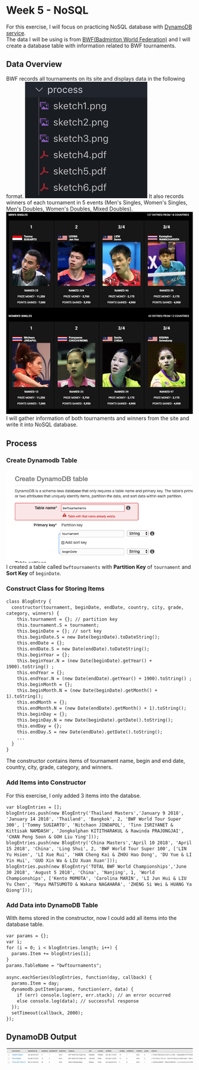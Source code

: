 # Week 5 - NoSQL
For this exercise, I will focus on practicing NoSQL database with [DynamoDB service](https://aws.amazon.com/dynamodb/).<br/>
The data I will be using is from [BWF(Badminton World Federation)](https://aws.amazon.com/dynamodb/) and I will create a database table with information related to BWF tournaments.
## Data Overview
BWF records all tournaments on its site and displays data in the following format.
![bwf-calendar](https://github.com/yiranni/data-structures/blob/master/data-structures/week5/bwf-calendar.png)
It also records winners of each tournament in 5 events (Men's Singles, Women's Singles, Men's Doubles, Women's Doubles, Mixed Doubles).
![winners](https://github.com/yiranni/data-structures/blob/master/data-structures/week5/bwf-winners.png)
I will gather information of both tournaments and winners from the site and write it into NoSQL database.

## Process
### Create Dynamodb Table
![create table](https://github.com/yiranni/data-structures/blob/master/data-structures/week5/dynamodb-create.png)
I created a table called `bwftournaments` with **Partition Key** of `tournament` and **Sort Key** of `beginDate`.
### Construct Class for Storing Items
```
class BlogEntry {
  constructor(tournament, beginDate, endDate, country, city, grade, category, winners) {
    this.tournament = {}; // partition key
    this.tournament.S = tournament;
    this.beginDate = {}; // sort key
    this.beginDate.S = new Date(beginDate).toDateString();
    this.endDate = {};
    this.endDate.S = new Date(endDate).toDateString();
    this.beginYear = {}; 
    this.beginYear.N = (new Date(beginDate).getYear() + 1900).toString() ;
    this.endYear = {};
    this.endYear.N = (new Date(endDate).getYear() + 1900).toString() ;
    this.beginMonth = {};
    this.beginMonth.N = (new Date(beginDate).getMonth() + 1).toString();
    this.endMonth = {};
    this.endMonth.N = (new Date(endDate).getMonth() + 1).toString();
    this.beginDay = {};
    this.beginDay.N = new Date(beginDate).getDate().toString();
    this.endDay = {};
    this.endDay.S = new Date(endDate).getDate().toString();
    ...
  }
}
```
The constructor contains items of tournament name, begin and end date, country, city, grade, category, and winners.

### Add Items into Constructor
For this exercise, I only added 3 items into the databse.
```
var blogEntries = [];
blogEntries.push(new BlogEntry('Thailand Masters','January 9 2018', 'January 14 2018', 'Thailand', 'Bangkok', 2, 'BWF World Tour Super 300', ['Tommy SUGIARTO', 'Nitchaon JINDAPOL', 'Tinn ISRIYANET & Kittisak NAMDASH', 'Jongkolphan KITITHARAKUL & Rawinda PRAJONGJAI', 'CHAN Peng Soon & GOH Liu Ying']));
blogEntries.push(new BlogEntry('China Masters','April 10 2018', 'April 15 2018', 'China', 'Ling Shui', 2, 'BWF World Tour Super 100', ['LIN Yu Hsien', 'LI Xue Rui', 'HAN Cheng Kai & ZHOU Hao Dong', 'DU Yue & LI Yin Hui', 'GUO Xin Wa & LIU Xuan Xuan']));
blogEntries.push(new BlogEntry('TOTAL BWF World Championships','June 30 2018', 'August 5 2018', 'China', 'Nanjing', 1, 'World Championships', ['Kento MOMOTA', 'Carolina MARIN', 'LI Jun Hui & LIU Yu Chen', 'Mayu MATSUMOTO & Wakana NAGAHARA', 'ZHENG Si Wei & HUANG Ya Qiong']));
```
### Add Data into DynamoDB Table
With items stored in the constructor, now I could add all items into the database table.
```
var params = {};
var i;
for (i = 0; i < blogEntries.length; i++) {
  params.Item += blogEntries[i];
}
params.TableName = "bwftournaments";

async.eachSeries(blogEntries, function(day, callback) {
  params.Item = day;
  dynamodb.putItem(params, function(err, data) {
    if (err) console.log(err, err.stack); // an error occurred
    else console.log(data); // successful response
  });
  setTimeout(callback, 2000);
});
```


## DynamoDB Output
![output](https://github.com/yiranni/data-structures/blob/master/data-structures/week5/dynamodb-output.png)